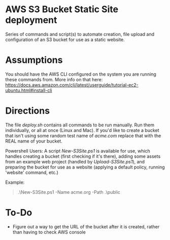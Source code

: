 # AWS S3 Bucket Static Site deployment

Series of commands and script(s) to automate creation, file upload and configuration of an S3 bucket for use as a static website.

# Assumptions
You should have the AWS CLI configured on the system you are running these commands from. 
More info on that here: https://docs.aws.amazon.com/cli/latest/userguide/tutorial-ec2-ubuntu.html#install-cli

# Directions
The file _deploy.sh_ contains all commands to be run manually. Run them individually, or all at once (Linux and Mac). 
If you'd like to create a bucket that isn't using some random test name of _acme.com_ replace that with the REAL name of your bucket. 

Powershell Users: A script _New-S3Site.ps1_ is available for use, which handles creating a bucket (first checking if it's there), adding some assets from an example web project (handled by _Upload-S3Site.ps1_), and preparing the bucket for use as a website (applying a default policy, running 'website' command, etc.)

Example:
> .\New-S3Site.ps1 -Name acme.org -Path .\public

# To-Do
- Figure out a way to get the URL of the bucket after it is created, rather than having to check AWS console
